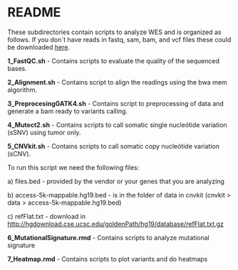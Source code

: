 # **README**

These subdirectories contain scripts to analyze WES and is organized as follows.
If you don´t have reads in fastq, sam, bam, and vcf files these could be downloaded [here](https://github.com/Martinez-Gregorio-Hector/workflow_to_analysis_WES/tree/master/data).

**1_FastQC.sh** - Contains scripts to evaluate the quality of the sequenced bases.

**2_Alignment.sh** - Contains script to align the readings using the bwa mem algorithm.

**3_PreprocesingGATK4.sh** - Contains script to preprocessing of data and generate a bam ready to variants calling.

**4_Mutect2.sh** - Contains scripts to call somatic single nucleótide variation (sSNV) using tumor only.

**5_CNVkit.sh** - Contains scripts to call somatic copy nucleótide variation (sCNV).

To run this script we need the following files:

a) files.bed - provided by the vendor or your genes that you are analyzing

b) access-5k-mappable.hg19.bed - is in the folder of data in cnvkit (cnvkit > data > access-5k-mappable.hg19.bed)

c) refFlat.txt - download in http://hgdownload.cse.ucsc.edu/goldenPath/hg19/database/refFlat.txt.gz

**6_MutationalSignature.rmd** - Contains scripts to analyze mutational signature 

**7_Heatmap.rmd** - Contains scripts to plot variants and do heatmaps

